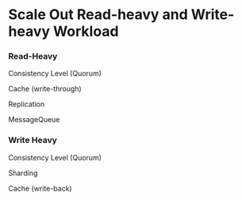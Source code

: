 # Scale Out Read-heavy and Write-heavy Workload

### Read-Heavy

Consistency Level \(Quorum\)

Cache \(write-through\)

Replication

MessageQueue

### Write Heavy

Consistency Level \(Quorum\)

Sharding

Cache \(write-back\)



